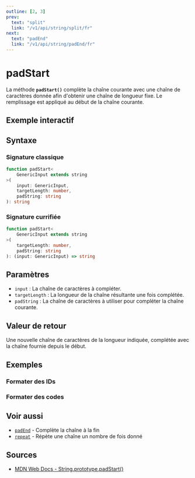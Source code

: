 ```yaml
---
outline: [2, 3]
prev:
  text: "split"
  link: "/v1/api/string/split/fr"
next:
  text: "padEnd"
  link: "/v1/api/string/padEnd/fr"
---
```


# padStart

La méthode **`padStart()`** complète la chaîne courante avec une chaîne de caractères donnée afin d'obtenir une chaîne de longueur fixe. Le remplissage est appliqué au début de la chaîne courante.

## Exemple interactif

<MonacoTSEditor
  src="/v1/api/string/padStart/examples/tryout.doc.ts"
  majorVersion="v1"
  height="200px"
/>

## Syntaxe

### Signature classique

```typescript
function padStart<
	GenericInput extends string
>(
	input: GenericInput,
	targetLength: number,
	padString: string
): string
```

### Signature currifiée

```typescript
function padStart<
	GenericInput extends string
>(
	targetLength: number,
	padString: string
): (input: GenericInput) => string
```

## Paramètres

- `input` : La chaîne de caractères à compléter.
- `targetLength` : La longueur de la chaîne résultante une fois complétée.
- `padString` : La chaîne de caractères à utiliser pour compléter la chaîne courante.

## Valeur de retour

Une nouvelle chaîne de caractères de la longueur indiquée, complétée avec la chaîne fournie depuis le début.

## Exemples

### Formater des IDs

<MonacoTSEditor
  src="/v1/api/string/padStart/examples/formatIds.doc.ts"
  majorVersion="v1"
  height="180px"
/>

### Formater des codes

<MonacoTSEditor
  src="/v1/api/string/padStart/examples/formatCodes.doc.ts"
  majorVersion="v1"
  height="200px"
/>

## Voir aussi

- [`padEnd`](/v1/api/string/padEnd/fr) - Complète la chaîne à la fin
- [`repeat`](/v1/api/string/repeat/fr) - Répète une chaîne un nombre de fois donné

## Sources

- [MDN Web Docs - String.prototype.padStart()](https://developer.mozilla.org/fr-FR/docs/Web/JavaScript/Reference/Global_Objects/String/padStart)

